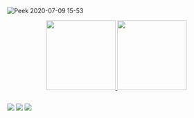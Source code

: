 
![Peek 2020-07-09 15-53](https://github.com/Alisson-JP/Alisson-JP/blob/main/Ol%C3%A1%2C%20Eu%20Sou%20o%20Alisson-JP!%20Muito%20prazer!.gif)

  
<div align="center">
  <a href="https://github.com/Alisson-JP">
  <img height="160em" src="https://github-readme-stats.vercel.app/api?username=Alisson-JP&show_icons=true&theme=highcontrast&include_all_commits=true&count_private=true"/>
  <img height="160em" src="https://github-readme-stats.vercel.app/api/top-langs/?username=Alisson-JP&layout=compact&langs_count=7&theme=highcontrast"/>
</div>

##
  
</div>
  
<div> 
  <a href="https://www.instagram.com/aktanjp/" target="_blank"><img src="https://img.shields.io/badge/-Instagram-%23E4405F?style=for-the-badge&logo=instagram&logoColor=white" target="_blank"></a>
  <a href = "mailto:aktanjp@gmail.com"><img src="https://img.shields.io/badge/-Gmail-%23333?style=for-the-badge&logo=gmail&logoColor=white" target="_blank"></a>
  <a href="https://www.linkedin.com/in/alisson-jp-5b7883220/" target="_blank"><img src="https://img.shields.io/badge/-LinkedIn-%230077B5?style=for-the-badge&logo=linkedin&logoColor=white" target="_blank"></a> 
</div>
